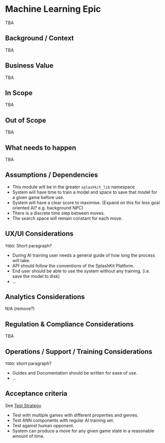 # Machine Learning Epic

TBA

## Background / Context

TBA

## Business Value

TBA

## In Scope

TBA

## Out of Scope

TBA

## What needs to happen

TBA

## Assumptions / Dependencies

- This module will be in the greater `splashkit_lib` namespace
- System will have time to train a model and space to save that model for a given game before use.
- System will have a clear score to maximise. (Expand on this for less goal oriented AI? e.g. background NPC)
- There is a discrete time step between moves.
- The search space will remain constant for each move.

## UX/UI Considerations

`TODO`: Short paragraph?

- During AI training user needs a general guide of how long the process will take.
- API should follow the conventions of the SplashKit Platform.
- End user should be able to use the system without any training. (i.e. save the model to disk)
- ...

## Analytics Considerations

N/A (remove?)

## Regulation & Compliance Considerations

TBA

## Operations / Support / Training Considerations

`TODO`: short paragraph?

- Guides and Documentation should be written for ease of use.
- ...

## Acceptance criteria

See [Test Strategy](<Test Strategy.md>)

- Test with multiple games with different properties and genres.
- Test ANN components with regular AI training set.
- Test against human opponent.
- System can produce a move for any given game state in a reasonable amount of time.
